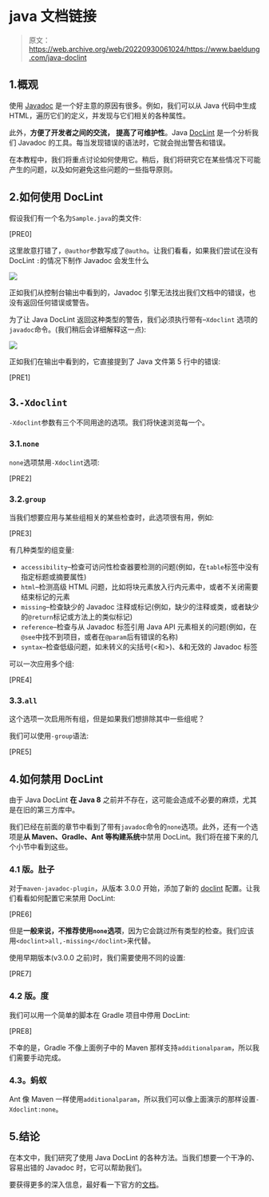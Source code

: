 # java 文档链接

> 原文：<https://web.archive.org/web/20220930061024/https://www.baeldung.com/java-doclint>

## 1.概观

使用 [Javadoc](/web/20220628122833/https://www.baeldung.com/javadoc) 是一个好主意的原因有很多。例如，我们可以从 Java 代码中生成 HTML，遍历它们的定义，并发现与它们相关的各种属性。

此外，**方便了开发者之间的交流，** **提高了可维护性**。Java [DocLint](https://web.archive.org/web/20220628122833/https://openjdk.java.net/jeps/172) 是一个分析我们 Javadoc 的工具。每当发现错误的语法时，它就会抛出警告和错误。

在本教程中，我们将重点讨论如何使用它。稍后，我们将研究它在某些情况下可能产生的问题，以及如何避免这些问题的一些指导原则。

## 2.如何使用 DocLint

假设我们有一个名为`Sample.java`的类文件:

[PRE0]

这里故意打错了，`@author`参数写成了`@autho`。让我们看看，如果我们尝试在没有 DocLint `:`的情况下制作 Javadoc 会发生什么

[![](img/7f79b6d2e53cc84963fa88c5669816ea.png)](/web/20220628122833/https://www.baeldung.com/wp-content/uploads/2021/06/jdoc.png)

正如我们从控制台输出中看到的，Javadoc 引擎无法找出我们文档中的错误，也没有返回任何错误或警告。

为了让 Java DocLint 返回这种类型的警告，我们必须执行带有–`Xdoclint` 选项的`javadoc`命令。(我们稍后会详细解释这一点):

[![](img/422a13a98a50211c60fab584f06ec1f3.png)](/web/20220628122833/https://www.baeldung.com/wp-content/uploads/2021/06/jdoc-error.png)

正如我们在输出中看到的，它直接提到了 Java 文件第 5 行中的错误:

[PRE1]

## 3.`-Xdoclint`

`-Xdoclint`参数有三个不同用途的选项。我们将快速浏览每一个。

### 3.1.`none`

`none`选项禁用`-Xdoclint`选项:

[PRE2]

### 3.2.`group`

当我们想要应用与某些组相关的某些检查时，此选项很有用，例如:

[PRE3]

有几种类型的组变量:

*   `accessibility`–检查可访问性检查器要检测的问题(例如，在`table`标签中没有指定标题或摘要属性)
*   `html`–检测高级 HTML 问题，比如将块元素放入行内元素中，或者不关闭需要结束标记的元素
*   `missing`–检查缺少的 Javadoc 注释或标记(例如，缺少的注释或类，或者缺少的`@return`标记或方法上的类似标记)
*   `reference`–检查与从 Javadoc 标签引用 Java API 元素相关的问题(例如，在`@see`中找不到项目，或者在`@param`后有错误的名称)
*   `syntax`–检查低级问题，如未转义的尖括号(<和>)、&和无效的 Javadoc 标签

可以一次应用多个组:

[PRE4]

### 3.3.`all`

这个选项一次启用所有组，但是如果我们想排除其中一些组呢？

我们可以使用`-group`语法:

[PRE5]

## 4.如何禁用 DocLint

由于 Java DocLint **在 Java 8** 之前并不存在，这可能会造成不必要的麻烦，尤其是在旧的第三方库中。

我们已经在前面的章节中看到了带有`javadoc`命令的`none`选项。此外，还有一个选项是**从 Maven、Gradle、Ant 等构建系统**中禁用 DocLint。我们将在接下来的几个小节中看到这些。

### **4.1 版。肚子**

对于`maven-javadoc-plugin`，从版本 3.0.0 开始，添加了新的 [doclint](https://web.archive.org/web/20220628122833/https://maven.apache.org/plugins/maven-javadoc-plugin/javadoc-mojo.html#doclint) 配置。让我们看看如何配置它来禁用 DocLint:

[PRE6]

但是**一般来说，不推荐使用`none`选项**，因为它会跳过所有类型的检查。我们应该用`<doclint>all,-missing</doclint>`来代替。

使用早期版本(v3.0.0 之前)时，我们需要使用不同的设置:

[PRE7]

### **4.2 版。度**

我们可以用一个简单的脚本在 Gradle 项目中停用 DocLint:

[PRE8]

不幸的是，Gradle 不像上面例子中的 Maven 那样支持`additionalparam`，所以我们需要手动完成。

### **4.3。蚂蚁**

Ant 像 Maven 一样使用`additionalparam`，所以我们可以像上面演示的那样设置`-Xdoclint:none`。

## 5.结论

在本文中，我们研究了使用 Java DocLint 的各种方法。当我们想要一个干净的、容易出错的 Javadoc 时，它可以帮助我们。

要获得更多的深入信息，最好看一下官方的[文档](https://web.archive.org/web/20220628122833/https://docs.oracle.com/en/java/javase/11/tools/javadoc.html)。